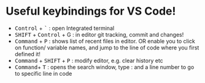 # Useful keybindings for VS Code!

- <kbd>Control</kbd> + <kbd>`</kbd> : open Integrated terminal
- <kbd>SHIFT</kbd> + <kbd>Control</kbd> + G : in editor git tracking, commit and changes!
- <kbd>Command</kbd> + <kbd>P</kbd> : shows list of recent files in editor. OR enable you to click on function/ variable names, and jump to the line of code where you first defined it!
- <kbd>Command</kbd> + <kbd>SHIFT</kbd> + <kbd>P</kbd> : modify editor, e.g. clear history etc
- <kbd>Command</kbd>+ <kbd>T</kbd> : opens the search window, type : and a line number to go to specific line in code
